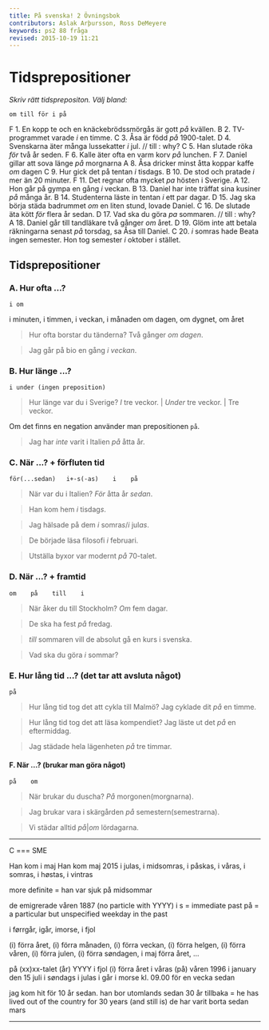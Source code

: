 ```yaml
---
title: På svenska! 2 Övningsbok
contributors: Aslak Arþursson, Ross DeMeyere
keywords: ps2 88 fråga
revised: 2015-10-19 11:21 
---
```


Tidsprepositioner
=================
*Skriv rätt tidsprepositon. Välj bland:*

    om till för i på

F 1. En kopp te och en knäckebrödssmörgås är gott *på* kvällen.
B 2. TV-programmet varade *i* en timme.
C 3. Åsa är född *på* 1900-talet.
D 4. Svenskarna äter många lussekatter *i* jul.  // till : why?
C 5. Han slutade röka *för* två år seden.
F 6. Kalle äter ofta en varm korv *på* lunchen.
F 7. Daniel gillar att sova länge *på* morgnarna
A 8. Åsa dricker minst åtta koppar kaffe *om* dagen
C 9. Hur gick det på tentan *i* tisdags.
B 10. De stod och pratade *i* mer än 20 minuter.
F 11. Det regnar ofta mycket *pa* hösten i Sverige.
A 12. Hon går på gympa en gång *i* veckan.
B 13. Daniel har inte träffat sina kusiner *på* många år.
B 14. Studenterna läste in tentan *i* ett par dagar.
D 15. Jag ska börja städa badrummet *om* en liten stund, lovade Daniel.
C 16. De slutade äta kött *för* flera år sedan.
D 17. Vad ska du göra *pa* sommaren.    // till : why?
A 18. Daniel går till tandläkare två gånger *om* året.
D 19. Glöm inte att betala räkningarna senast *på* torsdag, sa Åsa till Daniel.
C 20. *i* somras hade Beata ingen semester. Hon tog semester *i* oktober i stället.



Tidsprepositioner
-----------------

### A. Hur ofta ...?

    i om
    
i minuten, i timmen, i veckan, i månaden
om dagen, om dygnet, om året

> Hur ofta borstar du tänderna? Två gånger *om dagen*.

> Jag går på bio en gång *i veckan*.


### B. Hur länge ...?

    i under (ingen preposition)

> Hur länge var du i Sverige? *I* tre veckor. | *Under* tre veckor. | Tre veckor.
    
Om det finns en negation använder man prepositionen `på`.

> Jag har *inte* varit i Italien *på* åtta år.


### C. När ...? + förfluten tid

    för(...sedan)   i+-s(-as)    i    på
    
> När var du i Italien? *För* åtta år *sedan*.

> Han kom hem *i* tisdag*s*.

> Jag hälsade på dem *i* somra*s*/*i* jul*as*.

> De började läsa filosofi *i* februari.

> Utställa byxor var modernt *på* 70-talet.


### D. När ...? + framtid

    om    på    till    i
    
> När åker du till Stockholm? *Om* fem dagar.

> De ska ha fest *på* fredag.

> *till* sommaren vill de absolut gå en kurs i svenska.

> Vad ska du göra *i* sommar?


### E. Hur lång tid ...? (det tar att avsluta något)

    på
    
> Hur lång tid tog det att cykla till Malmö? Jag cyklade dit *på* en timme.

> Hur lång tid tog det att läsa kompendiet? Jag läste ut det *på* en eftermiddag.

> Jag städade hela lägenheten *på* tre timmar.


#### F. När ...? (brukar man göra något)

    på    om
    
> När brukar du duscha? *På* morgonen(morgnarna).

> Jag brukar vara i skärgården *på* semestern(semestrarna).

> Vi städar alltid *på*|*om* lördagarna.

- - -

C === SME

Han kom i maj
Han kom maj 2015
i julas, i midsomras, i påskas, i våras, i somras, i høstas, i vintras

more definite = han var sjuk på midsommar

de emigrerade våren 1887 (no particle with YYYY)
i <veckodag>s = immediate past
på <veckodag> = a particular but unspecified weekday in the past

i førrgår, igår, imorse, i fjol

(i) förra året, (i) förra månaden, (i) förra veckan, (i) förra helgen, (i) förra våren, (i) förra julen, (i) förra søndagen, i maj förra året, ...

på (xx)xx-talet
(år) YYYY
i fjol
(i) förra året
i våras
(på) våren 1996
i january
den 15 juli
i søndags
i julas
i går
i morse
kl. 09.00
för en vecka sedan

jag kom hit för 10 år sedan.
han bor utomlands sedan 30 år tillbaka = he has lived out of the country for 30 years (and still is)
de har varit borta sedan mars

- - -